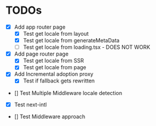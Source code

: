 # TODOs

- [x] Add app router page
  - [x] Test get locale from layout
  - [x] Test get locale from generateMetaData
  - [ ] Test get locale from loading.tsx - DOES NOT WORK
- [x] Add page router page
  - [x] Test get locale from SSR
  - [x] Test get locale from page
- [x] Add Incremental adoption proxy
  - [x] Test if fallback gets rewritten
- [] Test Multiple Middleware locale detection

- [x] Test next-intl
- [] Test Middleware approach
